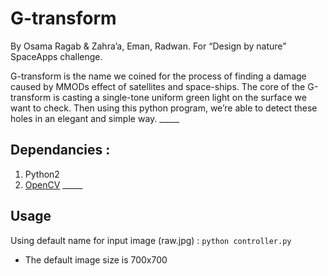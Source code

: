 # G-transform
By Osama Ragab & Zahra’a, Eman, Radwan.
For “Design by nature” SpaceApps challenge.

G-transform is the name we coined for the process of finding a damage caused by MMODs effect of satellites and space-ships. The core of the G-transform is casting a single-tone uniform green light on the surface we want to check. Then using this python program, we’re able to detect these holes in an elegant and simple way.
_____ 
## Dependancies :
1. Python2
2. [OpenCV](https://www.opencv.com)
_____ 
## Usage
Using default name for input image (raw.jpg) : 
`python controller.py`
- The default image size is 700x700

